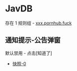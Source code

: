 # JavDB

存在 1 规则组 - [xxx.pornhub.fuck](/src/apps/xxx.pornhub.fuck.ts)

## 通知提示-公告弹窗

默认禁用 - 点击[知道了]

- [快照-0](https://i.gkd.li/i/13334608)
